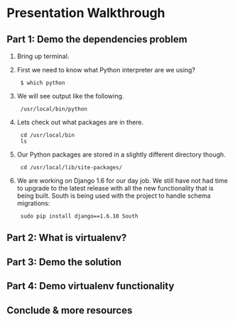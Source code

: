 # Presentation Walkthrough


## Part 1: Demo the dependencies problem
1. Bring up terminal.

1. First we need to know what Python interpreter are we using?

        $ which python

1. We will see output like the following.

        /usr/local/bin/python

1. Lets check out what packages are in there.

        cd /usr/local/bin
        ls

1. Our Python packages are stored in a slightly different directory though.

        cd /usr/local/lib/site-packages/

1. We are working on Django 1.6 for our day job. We still have not had time
   to upgrade to the latest release with all the new functionality that is
   being built. South is being used with the project to handle schema 
   migrations:

        sudo pip install django==1.6.10 South


## Part 2: What is virtualenv?


## Part 3: Demo the solution

## Part 4: Demo virtualenv functionality

## Conclude & more resources


